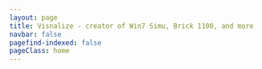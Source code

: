 ```yaml
---
layout: page
title: Visnalize - creator of Win7 Simu, Brick 1100, and more
navbar: false
pagefind-indexed: false
pageClass: home
---
```


<script setup lang="ts">
import HomePage from '@components/misc/home/HomePage.vue';
</script>

<HomePage />

<style>
.home .VPLocalNav,
.home .VPSkipLink {
  display: none;
}
</style>
